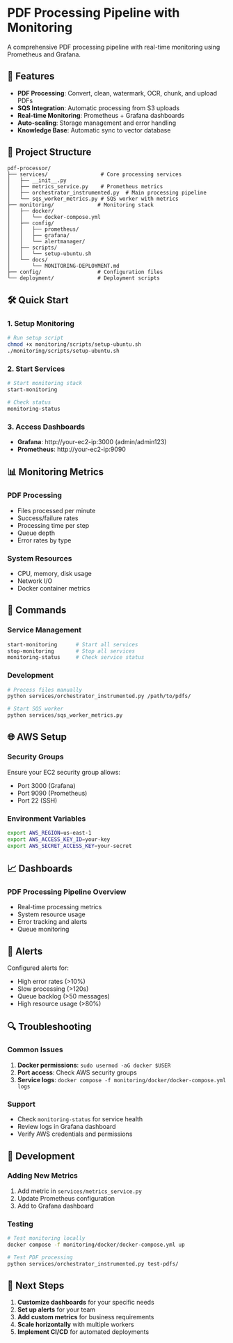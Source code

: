 # PDF Processing Pipeline with Monitoring

A comprehensive PDF processing pipeline with real-time monitoring using Prometheus and Grafana.

## 🚀 Features

- **PDF Processing**: Convert, clean, watermark, OCR, chunk, and upload PDFs
- **SQS Integration**: Automatic processing from S3 uploads
- **Real-time Monitoring**: Prometheus + Grafana dashboards
- **Auto-scaling**: Storage management and error handling
- **Knowledge Base**: Automatic sync to vector database

## 📁 Project Structure

```
pdf-processor/
├── services/                 # Core processing services
│   ├── __init__.py
│   ├── metrics_service.py    # Prometheus metrics
│   ├── orchestrator_instrumented.py  # Main processing pipeline
│   └── sqs_worker_metrics.py # SQS worker with metrics
├── monitoring/              # Monitoring stack
│   ├── docker/
│   │   └── docker-compose.yml
│   ├── config/
│   │   ├── prometheus/
│   │   ├── grafana/
│   │   └── alertmanager/
│   ├── scripts/
│   │   └── setup-ubuntu.sh
│   └── docs/
│       └── MONITORING-DEPLOYMENT.md
├── config/                  # Configuration files
└── deployment/              # Deployment scripts
```

## 🛠️ Quick Start

### 1. Setup Monitoring
```bash
# Run setup script
chmod +x monitoring/scripts/setup-ubuntu.sh
./monitoring/scripts/setup-ubuntu.sh
```

### 2. Start Services
```bash
# Start monitoring stack
start-monitoring

# Check status
monitoring-status
```

### 3. Access Dashboards
- **Grafana**: http://your-ec2-ip:3000 (admin/admin123)
- **Prometheus**: http://your-ec2-ip:9090

## 📊 Monitoring Metrics

### PDF Processing
- Files processed per minute
- Success/failure rates
- Processing time per step
- Queue depth
- Error rates by type

### System Resources
- CPU, memory, disk usage
- Network I/O
- Docker container metrics

## 🔧 Commands

### Service Management
```bash
start-monitoring      # Start all services
stop-monitoring       # Stop all services
monitoring-status     # Check service status
```

### Development
```bash
# Process files manually
python services/orchestrator_instrumented.py /path/to/pdfs/

# Start SQS worker
python services/sqs_worker_metrics.py
```

## 🌐 AWS Setup

### Security Groups
Ensure your EC2 security group allows:
- Port 3000 (Grafana)
- Port 9090 (Prometheus)
- Port 22 (SSH)

### Environment Variables
```bash
export AWS_REGION=us-east-1
export AWS_ACCESS_KEY_ID=your-key
export AWS_SECRET_ACCESS_KEY=your-secret
```

## 📈 Dashboards

### PDF Processing Pipeline Overview
- Real-time processing metrics
- System resource usage
- Error tracking and alerts
- Queue monitoring

## 🚨 Alerts

Configured alerts for:
- High error rates (>10%)
- Slow processing (>120s)
- Queue backlog (>50 messages)
- High resource usage (>80%)

## 🔍 Troubleshooting

### Common Issues
1. **Docker permissions**: `sudo usermod -aG docker $USER`
2. **Port access**: Check AWS security groups
3. **Service logs**: `docker compose -f monitoring/docker/docker-compose.yml logs`

### Support
- Check `monitoring-status` for service health
- Review logs in Grafana dashboard
- Verify AWS credentials and permissions

## 📝 Development

### Adding New Metrics
1. Add metric in `services/metrics_service.py`
2. Update Prometheus configuration
3. Add to Grafana dashboard

### Testing
```bash
# Test monitoring locally
docker compose -f monitoring/docker/docker-compose.yml up

# Test PDF processing
python services/orchestrator_instrumented.py test-pdfs/
```

## 🎯 Next Steps

1. **Customize dashboards** for your specific needs
2. **Set up alerts** for your team
3. **Add custom metrics** for business requirements
4. **Scale horizontally** with multiple workers
5. **Implement CI/CD** for automated deployments
